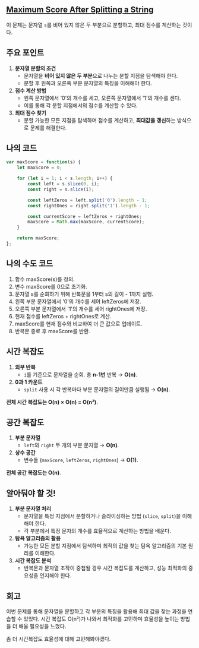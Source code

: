## [**Maximum Score After Splitting a String**](https://leetcode.com/classic/problems/maximum-score-after-splitting-a-string/description/)

이 문제는 문자열 `s`를 비어 있지 않은 두 부분으로 분할하고, 최대 점수를 계산하는 것이다.

## 주요 포인트

1. **문자열 분할의 조건**
    - 문자열을 **비어 있지 않은 두 부분**으로 나누는 분할 지점을 탐색해야 한다.
    - 분할 후 왼쪽과 오른쪽 부분 문자열의 특징을 이해해야 한다.
2. **점수 계산 방법**
    - 왼쪽 문자열에서 '0'의 개수를 세고, 오른쪽 문자열에서 '1'의 개수를 센다.
    - 이를 통해 각 분할 지점에서의 점수를 계산할 수 있다.
3. **최대 점수 찾기**
    - 분할 가능한 모든 지점을 탐색하며 점수를 계산하고, **최대값을 갱신**하는 방식으로 문제를 해결한다.

## 나의 코드

```jsx
var maxScore = function(s) {
    let maxScore = 0;

    for (let i = 1; i < s.length; i++) {
        const left = s.slice(0, i);
        const right = s.slice(i);

        const leftZeros = left.split('0').length - 1;
        const rightOnes = right.split('1').length - 1;

        const currentScore = leftZeros + rightOnes;
        maxScore = Math.max(maxScore, currentScore);
    }

    return maxScore;
};
```

## 나의 수도 코드

1. 함수 maxScore(s)를 정의.
2. 변수 maxScore를 0으로 초기화.
3. 문자열 s를 순회하기 위해 반복문을 1부터 s의 길이 - 1까지 실행.
4. 왼쪽 부분 문자열에서 '0'의 개수를 세어 leftZeros에 저장.
5. 오른쪽 부분 문자열에서 '1'의 개수를 세어 rightOnes에 저장.
6. 현재 점수를 leftZeros + rightOnes로 계산.
7. maxScore를 현재 점수와 비교하여 더 큰 값으로 업데이트.
8. 반복문 종료 후 maxScore를 반환.

## 시간 복잡도

1. **외부 반복**
    - `i`를 기준으로 문자열을 순회. 총 **n-1번** 반복 → **O(n)**.
2. **0과 1 카운트**
    - `split` 사용 시 각 반복마다 부분 문자열의 길이만큼 실행됨 → **O(n)**.

**전체 시간 복잡도는 O(n) × O(n) = O(n²)**.

## 공간 복잡도

1. **부분 문자열**
    - `left`와 `right` 두 개의 부분 문자열 → **O(n)**.
2. **상수 공간**
    - 변수들 (`maxScore`, `leftZeros`, `rightOnes`) → **O(1)**.

**전체 공간 복잡도는 O(n)**.

## 알아둬야 할 것!

1. **부분 문자열 처리**
    - 문자열을 특정 지점에서 분할하거나 슬라이싱하는 방법 (`slice`, `split`)을 이해해야 한다.
    - 각 부분에서 특정 문자의 개수를 효율적으로 계산하는 방법을 배운다.
2. **탐욕 알고리즘의 활용**
    - 가능한 모든 분할 지점에서 탐색하며 최적의 값을 찾는 탐욕 알고리즘의 기본 원리를 이해한다.
3. **시간 복잡도 분석**
    - 반복문과 문자열 조작이 중첩될 경우 시간 복잡도를 계산하고, 성능 최적화의 중요성을 인지해야 한다.

## 회고

이번 문제를 통해 문자열을 분할하고 각 부분의 특징을 활용해 최대 값을 찾는 과정을 연습할 수 있었다. 시간 복잡도 O(n²)가 나와서 최적화를 고민하며 효율성을 높이는 방법을 더 배울 필요성을 느꼈다.

좀 더 시간복잡도 효율성에 대해 고민해봐야겠다.
